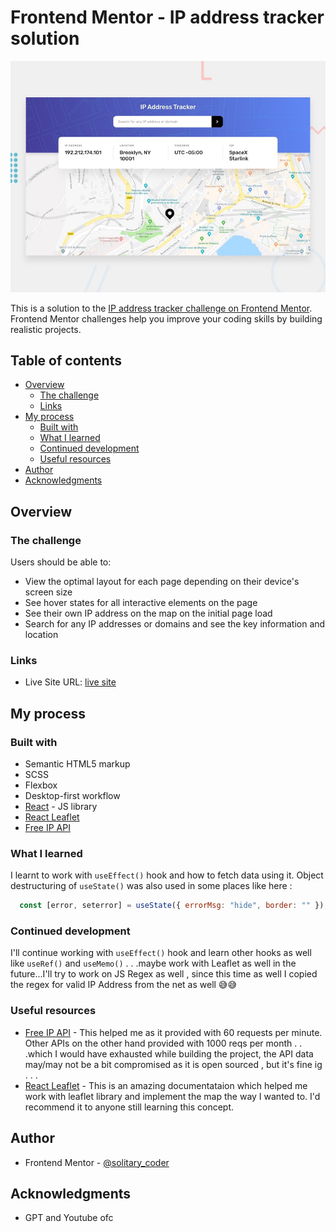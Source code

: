 # Frontend Mentor - IP address tracker solution

![Design preview for the IP address tracker coding challenge](./design/desktop-preview.jpg)

This is a solution to the [IP address tracker challenge on Frontend Mentor](https://www.frontendmentor.io/challenges/ip-address-tracker-I8-0yYAH0). Frontend Mentor challenges help you improve your coding skills by building realistic projects. 

## Table of contents

- [Overview](#overview)
  - [The challenge](#the-challenge)
  - [Links](#links)
- [My process](#my-process)
  - [Built with](#built-with)
  - [What I learned](#what-i-learned)
  - [Continued development](#continued-development)
  - [Useful resources](#useful-resources)
- [Author](#author)
- [Acknowledgments](#acknowledgments)


## Overview

### The challenge

Users should be able to:

- View the optimal layout for each page depending on their device's screen size
- See hover states for all interactive elements on the page
- See their own IP address on the map on the initial page load
- Search for any IP addresses or domains and see the key information and location


### Links

- Live Site URL: [live site](https://kabir-afk.github.io/ip-address-tracker/)

## My process

### Built with

- Semantic HTML5 markup
- SCSS
- Flexbox
- Desktop-first workflow
- [React](https://reactjs.org/) - JS library
- [React Leaflet](https://react-leaflet.js.org/)
- [Free IP API](https://freeipapi.com/)

### What I learned

I learnt to work with ```useEffect()``` hook and how to fetch data using it. Object destructuring of ```useState()``` was also used in some places like here :

```js
  const [error, seterror] = useState({ errorMsg: "hide", border: "" });

```

### Continued development

I'll continue working with ```useEffect()``` hook and learn other hooks as well like ```useRef()``` and ```useMemo()``` . . .maybe work with Leaflet as well in the future...I'll try to work on JS Regex as well , since this time as well I copied the regex for valid IP Address from the net as well 😅😅

### Useful resources

- [Free IP API](https://freeipapi.com/) - This helped me as it provided with 60 requests per minute. Other APIs on the other hand provided with 1000 reqs per month . . .which I would have exhausted while building the project, the API data may/may not be a bit compromised  as it is open sourced , but it's fine ig . . .
- [React Leaflet](https://react-leaflet.js.org/) - This is an amazing documentataion which helped me work with leaflet library and implement the map the way I wanted to. I'd recommend it to anyone still learning this concept.

## Author

- Frontend Mentor - [@solitary_coder](https://www.frontendmentor.io/profile/solitary_coder)


## Acknowledgments

- GPT and Youtube ofc